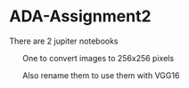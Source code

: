 # ADA-Assignment2
There are 2 jupiter notebooks 
<ul> One to convert images to 256x256 pixels </ul>
<ul>Also rename them to use them with VGG16 </ul>

